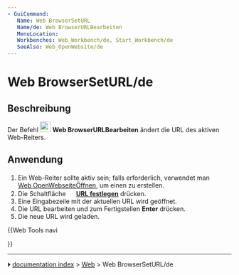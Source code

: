 ```yaml
---
- GuiCommand:
   Name: Web BrowserSetURL
   Name/de: Web BrowserURLBearbeiten
   MenuLocation: 
   Workbenches: Web_Workbench/de, Start_Workbench/de
   SeeAlso: Web_OpenWebsite/de
---
```


# Web BrowserSetURL/de

## Beschreibung

Der Befehl <img alt="" src=images/Web_BrowserSetURL.svg  style="width:24px;"> **Web BrowserURLBearbeiten** ändert die URL des aktiven Web-Reiters.

## Anwendung

1.  Ein Web-Reiter sollte aktiv sein; falls erforderlich, verwendet man <img alt="" src=images/Web_OpenWebsite.svg  style="width:16px;"> [Web OpenWebseiteÖffnen](Web_OpenWebsite/de.md), um einen zu erstellen.
2.  Die Schaltfläche **<img src="images/Web_BrowserSetURL.svg" width=16px> [URL festlegen](Web_BrowserSetURL/de.md)** drücken.
3.  Eine Eingabezeile mit der aktuellen URL wird geöffnet.
4.  Die URL bearbeiten und zum Fertigstellen **Enter** drücken.
5.  Die neue URL wird geladen.





{{Web Tools navi

}}



---
⏵ [documentation index](../README.md) > [Web](Web_Workbench.md) > Web BrowserSetURL/de

